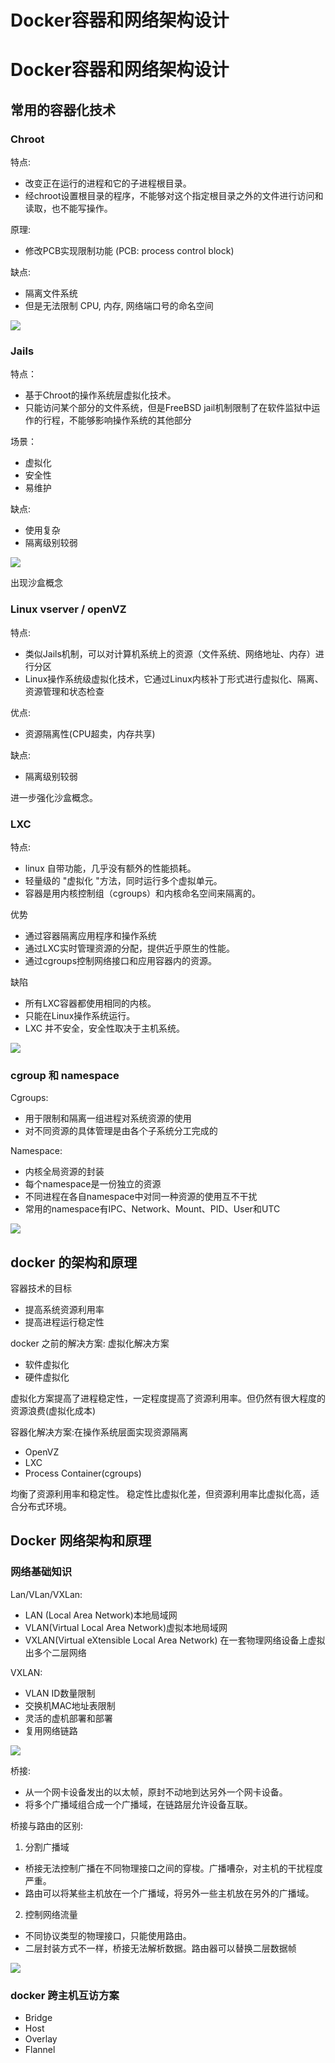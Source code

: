 # Docker容器和网络架构设计



# Docker容器和网络架构设计


## 常用的容器化技术

### Chroot
特点:
- 改变正在运行的进程和它的子进程根目录。
- 经chroot设置根目录的程序，不能够对这个指定根目录之外的文件进行访问和读取，也不能写操作。

原理:
- 修改PCB实现限制功能 (PCB: process control block)

缺点: 
- 隔离文件系统
- 但是无法限制 CPU, 内存, 网络端口号的命名空间

![](https://raw.githubusercontent.com/yzj0911/my_logs/main/content/images/20210928202733.png)

### Jails
特点：
- 基于Chroot的操作系统层虚拟化技术。
- 只能访问某个部分的文件系统，但是FreeBSD jail机制限制了在软件监狱中运作的行程，不能够影响操作系统的其他部分

场景：
- 虚拟化
- 安全性
- 易维护

缺点:
- 使用复杂
- 隔离级别较弱

![](https://raw.githubusercontent.com/yzj0911/my_logs/main/content/images/20210928202801.png)

出现沙盒概念

### Linux vserver / openVZ
特点:
- 类似Jails机制，可以对计算机系统上的资源（文件系统、网络地址、内存）进行分区
- Linux操作系统级虚拟化技术，它通过Linux内核补丁形式进行虚拟化、隔离、资源管理和状态检查

优点:
- 资源隔离性(CPU超卖，内存共享)

缺点:
- 隔离级别较弱

进一步强化沙盒概念。

### LXC
特点:
- linux 自带功能，几乎没有额外的性能损耗。
- 轻量级的 "虚拟化 "方法，同时运行多个虚拟单元。
- 容器是用内核控制组（cgroups）和内核命名空间来隔离的。

优势
- 通过容器隔离应用程序和操作系统
- 通过LXC实时管理资源的分配，提供近乎原生的性能。
- 通过cgroups控制网络接口和应用容器内的资源。

缺陷
- 所有LXC容器都使用相同的内核。
- 只能在Linux操作系统运行。
- LXC 并不安全，安全性取决于主机系统。

![](https://raw.githubusercontent.com/yzj0911/my_logs/main/content/images/20210928203455.png)

### cgroup 和 namespace
Cgroups:
- 用于限制和隔离一组进程对系统资源的使用
- 对不同资源的具体管理是由各个子系统分工完成的

Namespace:
- 内核全局资源的封装
- 每个namespace是一份独立的资源
- 不同进程在各自namespace中对同一种资源的使用互不干扰
- 常用的namespace有IPC、Network、Mount、PID、User和UTC     

![](https://raw.githubusercontent.com/yzj0911/my_logs/main/content/images/20210928204249.png)

## docker 的架构和原理

容器技术的目标
- 提高系统资源利用率
- 提高进程运行稳定性

docker 之前的解决方案: 虚拟化解决方案
- 软件虚拟化
- 硬件虚拟化

虚拟化方案提高了进程稳定性，一定程度提高了资源利用率。但仍然有很大程度的资源浪费(虚拟化成本)

容器化解决方案:在操作系统层面实现资源隔离
- OpenVZ
- LXC
- Process Container(cgroups)

均衡了资源利用率和稳定性。 稳定性比虚拟化差，但资源利用率比虚拟化高，适合分布式环境。

## Docker 网络架构和原理

### 网络基础知识
Lan/VLan/VXLan:
- LAN (Local Area Network)本地局域网
- VLAN(Virtual Local Area Network)虚拟本地局域网
- VXLAN(Virtual eXtensible Local Area Network) 在一套物理网络设备上虚拟出多个二层网络

VXLAN:
- VLAN ID数量限制
- 交换机MAC地址表限制
- 灵活的虚机部署和部署
- 复用网络链路

![](https://raw.githubusercontent.com/yzj0911/my_logs/main/content/images/20210928220632.png)

桥接:
- 从一个网卡设备发出的以太帧，原封不动地到达另外一个网卡设备。
- 将多个广播域组合成一个广播域，在链路层允许设备互联。

桥接与路由的区别:
1. 分割广播域
- 桥接无法控制广播在不同物理接口之间的穿梭。广播嘈杂，对主机的干扰程度严重。
- 路由可以将某些主机放在一个广播域，将另外一些主机放在另外的广播域。

2. 控制网络流量
- 不同协议类型的物理接口，只能使用路由。
- 二层封装方式不一样，桥接无法解析数据。路由器可以替换二层数据帧

![](https://raw.githubusercontent.com/yzj0911/my_logs/main/content/images/20210928220917.png)

### docker 跨主机互访方案
- Bridge
- Host
- Overlay
- Flannel

